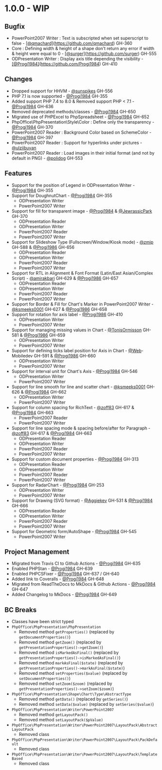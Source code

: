 # 1.0.0 - WIP

## Bugfix
- PowerPoint2007 Writer : Text is subscripted when set superscript to false - [[@qmachard]](https://github.com/qmachard])(https://github.com/qmachard) GH-360
- Core : Defining width & height of a shape don't return any error if width & height were equal to 0 - [[@surger]](https://github.com/surger])(https://github.com/surger) GH-555
- ODPresentation Writer : Display axis title depending the visibility - [[@Progi1984]](https://github.com/Progi1984])(https://github.com/Progi1984) GH-410

## Changes
- Dropped support for HHVM - [@sunspikes](https://github.com/sunspikes) GH-556
- PHP 7.1 is now supported - [@Progi1984](https://github.com/Progi1984) GH-355
- Added support PHP 7.4 to 8.0 & Removed support PHP < 7.1 - [@Progi1984](https://github.com/Progi1984) GH-636
- Removed deprecated methods/classes - [@Progi1984](https://github.com/Progi1984) GH-650
- Migrated use of PHPExcel to PhpSpreadsheet - [@Progi1984](https://github.com/Progi1984) GH-652
- PhpOffice\PhpPresentation\Style\Color : Define only the transparency - [@Progi1984](https://github.com/Progi1984) GH-370
- PowerPoint2007 Reader : Background Color based on SchemeColor - [@Progi1984](https://github.com/Progi1984) GH-397
- PowerPoint2007 Reader : Support for hyperlinks under pictures - [@ulziibuyan](https://github.com/ulziibuyan)
- PowerPoint2007 Reader : Load images in their initial format (and not by default in PNG) - [@polidog](https://github.com/polidog) GH-553

## Features
- Support for the position of Legend in ODPresentation Writer - [@Progi1984](https://github.com/Progi1984) GH-355
- Support for DoughnutChart - [@Progi1984](https://github.com/Progi1984) GH-355
    - ODPresentation Writer
    - PowerPoint2007 Writer
- Support for fill for transparent image - [@Progi1984](https://github.com/Progi1984) & [@JewrassicPark](https://github.com/JewrassicPark) GH-370
    - ODPresentation Reader
    - ODPresentation Writer
    - PowerPoint2007 Reader
    - PowerPoint2007 Writer
- Support for Slideshow Type (Fullscreen/Window/Kiosk mode) - [@zmip](https://github.com/zmip) GH-588 & [@Progi1986](https://github.com/Progi1986) GH-656
    - ODPresentation Reader
    - ODPresentation Writer
    - PowerPoint2007 Reader
    - PowerPoint2007 Writer
- Support for RTL in Alignment & Font Format (Latin/East Asian/Complex Script) - [@amirakbari](https://github.com/amirakbari) GH-629 & [@Progi1986](https://github.com/Progi1986) GH-657
    - ODPresentation Reader
    - ODPresentation Writer
    - PowerPoint2007 Reader
    - PowerPoint2007 Writer
- Support for Border & Fill for Chart's Marker in PowerPoint2007 Writer - [@ksmeeks0001](https://github.com/ksmeeks0001) GH-627 & [@Progi1986](https://github.com/Progi1986) GH-658
- Support for rotation for axis label - [@Progi1986](https://github.com/Progi1986) GH-410
    - ODPresentation Writer
    - PowerPoint2007 Writer
- Support for managing missing values in Chart - [@TonisOrmisson](https://github.com/TonisOrmisson) GH-581 & [@Progi1986](https://github.com/Progi1986) GH-659
    - ODPresentation Writer
    - PowerPoint2007 Writer
- Support for defining ticks label position for Axis in Chart - [@Web](https://github.com/Web)-Mobiledev GH-591 & [@Progi1986](https://github.com/Progi1986) GH-660
    - ODPresentation Writer
    - PowerPoint2007 Writer
- Support for interval unit for Chart's Axis - [@Progi1984](https://github.com/Progi1984) GH-546
    - ODPresentation Writer
    - PowerPoint2007 Writer
- Support for line smooth for line and scatter chart - [@ksmeeks0001](https://github.com/ksmeeks0001) GH-626 & [@Progi1984](https://github.com/Progi1984) GH-662
    - ODPresentation Writer
    - PowerPoint2007 Writer
- Support for column spacing for RichText - [@zoff83](https://github.com/zoff83) GH-617 & [@Progi1984](https://github.com/Progi1984) GH-663
    - PowerPoint2007 Reader
    - PowerPoint2007 Writer
- Support for line spacing mode & spacing before/after for Paragraph - [@zoff83](https://github.com/zoff83) GH-617 & [@Progi1984](https://github.com/Progi1984) GH-663
    - ODPresentation Reader
    - ODPresentation Writer
    - PowerPoint2007 Reader
    - PowerPoint2007 Writer
- Support for custom document properties - [@Progi1984](https://github.com/Progi1984) GH-313
    - ODPresentation Reader
    - ODPresentation Writer
    - PowerPoint2007 Reader
    - PowerPoint2007 Writer
- Support for RadarChart - [@Progi1984](https://github.com/Progi1984) GH-253
    - ODPresentation Writer
    - PowerPoint2007 Writer
- Support for Drawing (SVG format) - [@Aggiekev](https://github.com/Aggiekev) GH-531 & [@Progi1984](https://github.com/Progi1984) GH-666
    - ODPresentation Reader
    - ODPresentation Writer
    - PowerPoint2007 Reader
    - PowerPoint2007 Writer
- Support for Geometric form/AutoShape - [@Progi1984](https://github.com/Progi1984) GH-545
    - PowerPoint2007 Writer

## Project Management
- Migrated from Travis CI to Github Actions - [@Progi1984](https://github.com/Progi1984) GH-635
- Enabled PHPStan - [@Progi1984](https://github.com/Progi1984) GH-639
- Enabled PHPCSFixer - [@Progi1984](https://github.com/Progi1984) GH-637 / GH-640
- Added link to Coveralls - [@Progi1984](https://github.com/Progi1984) GH-648
- Migrated from ReadTheDocs to MkDocs & Github Actions - [@Progi1984](https://github.com/Progi1984) GH-647
- Added Changelog to MkDocs - [@Progi1984](https://github.com/Progi1984) GH-649

## BC Breaks
* Classes have been strict typed
* `PhpOffice\PhpPresentation\PhpPresentation`
    * Removed method `getProperties()` (replaced by `getDocumentProperties()`)
    * Removed method `getZoom()` (replaced by `getPresentationProperties()->getZoom()`)
    * Removed method `isMarkedAsFinal()` (replaced by `getPresentationProperties()->isMarkedAsFinal()`)
    * Removed method `markAsFinal($state)` (replaced by `getPresentationProperties()->markAsFinal($state)`)
    * Removed method `setProperties($value)` (replaced by `setDocumentProperties()`)
    * Removed method `setZoom($zoom)` (replaced by `getPresentationProperties()->setZoom($zoom)`)
* `PhpOffice\PhpPresentation\Shape\Chart\Type\AbstractType`
    * Removed method `getData()` (replaced by `getSeries()`)
    * Removed method `setData($value)` (replaced by `setSeries($value)`)
* `PhpOffice\PhpPresentation\Writer\PowerPoint2007`
    * Removed method `getLayoutPack()`
    * Removed method `setLayoutPack($pValue)`
* `PhpOffice\PhpPresentation\Writer\PowerPoint2007\LayoutPack\AbstractLayoutPack`
    * Removed class
* `PhpOffice\PhpPresentation\Writer\PowerPoint2007\LayoutPack\PackDefault`
    * Removed class
* `PhpOffice\PhpPresentation\Writer\PowerPoint2007\LayoutPack\TemplateBased`
    * Removed class